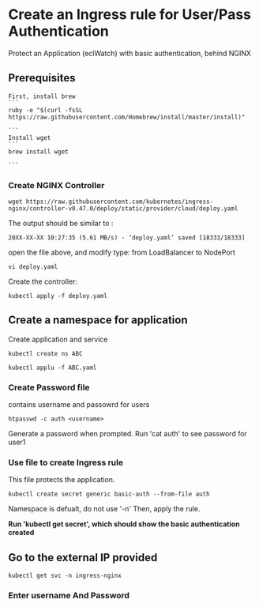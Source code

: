 # Create an Ingress rule for User/Pass Authentication

Protect an Application (eclWatch) with basic authentication, behind NGINX

## Prerequisites

    First, install brew
    ```
    ruby -e "$(curl -fsSL https://raw.githubusercontent.com/Homebrew/install/master/install)"
    
    ```
    Install wget
    ```
    brew install wget
    
    ```
### Create NGINX Controller
```
wget https://raw.githubusercontent.com/kubernetes/ingress-nginx/controller-v0.47.0/deploy/static/provider/cloud/deploy.yaml

```
The output should be similar to :
```
20XX-XX-XX 10:27:35 (5.61 MB/s) - ‘deploy.yaml’ saved [18333/18333] 

```
open the file above, and modify type: from LoadBalancer to NodePort
``` 
vi deploy.yaml 

```
Create the controller:
``` 
kubectl apply -f deploy.yaml

```
## Create a namespace for application
Create application and service
```
kubectl create ns ABC

```
```
kubectl applu -f ABC.yaml

```
### Create Password file 
contains username and passowrd for users

```
htpasswd -c auth <username>

```
Generate a password when prompted. Run 'cat auth' to see password for user1

### Use file to create Ingress rule
This file protects the application.  

```
kubectl create secret generic basic-auth --from-file auth

``` 
Namespace is defualt, do not use '-n'
Then, apply the rule.

**Run 'kubectl get secret', which should show the basic authentication created**
## Go to the external IP provided
```
kubectl get svc -n ingress-nginx

```
### Enter username And Password
